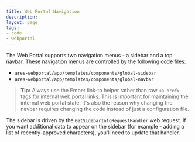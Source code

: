 ```yaml
---
title: Web Portal Navigation
description:
layout: page
tags: 
- code
- webportal
---
```


The Web Portal supports two navigation menus - a sidebar and a top navbar.  These navigation menus are controlled by the following code files:

* `ares-webportal/app/templates/components/global-sidebar`
* `ares-webportal/app/templates/components/global-navbar`

> <i class="fa fa-info-circle"></i> **Tip:** Always use the Ember link-to helper rather than raw `<a href>` tags for internal web portal links.  This is important for maintaining the internal web portal state.  It's also the reason why changing the navbar requires changing the code instead of just a configuration file.

The sidebar is driven by the `GetSidebarInfoRequestHandler` web request.  If you want additional data to appear on the sidebar (for example - adding a list of recently-approved characters), you'll need to update that handler.